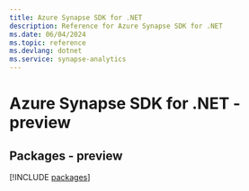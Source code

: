 ```yaml
---
title: Azure Synapse SDK for .NET
description: Reference for Azure Synapse SDK for .NET
ms.date: 06/04/2024
ms.topic: reference
ms.devlang: dotnet
ms.service: synapse-analytics
---
```

# Azure Synapse SDK for .NET - preview
## Packages - preview
[!INCLUDE [packages](synapse-index.md)]